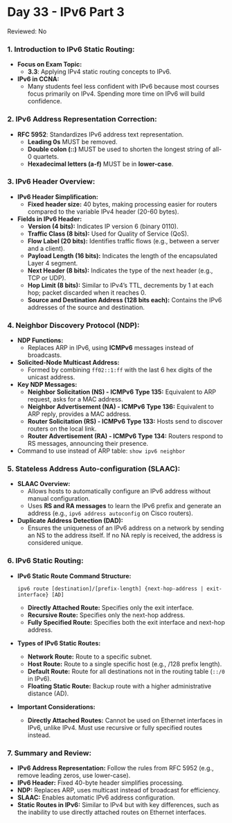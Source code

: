 # Day 33 - IPv6 Part 3

Reviewed: No

### **1. Introduction to IPv6 Static Routing:**

- **Focus on Exam Topic:**
    - **3.3**: Applying IPv4 static routing concepts to IPv6.
- **IPv6 in CCNA:**
    - Many students feel less confident with IPv6 because most courses focus primarily on IPv4. Spending more time on IPv6 will build confidence.

### **2. IPv6 Address Representation Correction:**

- **RFC 5952**: Standardizes IPv6 address text representation.
    - **Leading 0s** MUST be removed.
    - **Double colon (::)** MUST be used to shorten the longest string of all-0 quartets.
    - **Hexadecimal letters (a-f)** MUST be in **lower-case**.

### **3. IPv6 Header Overview:**

- **IPv6 Header Simplification:**
    - **Fixed header size:** 40 bytes, making processing easier for routers compared to the variable IPv4 header (20-60 bytes).
- **Fields in IPv6 Header:**
    - **Version (4 bits):** Indicates IP version 6 (binary 0110).
    - **Traffic Class (8 bits):** Used for Quality of Service (QoS).
    - **Flow Label (20 bits):** Identifies traffic flows (e.g., between a server and a client).
    - **Payload Length (16 bits):** Indicates the length of the encapsulated Layer 4 segment.
    - **Next Header (8 bits):** Indicates the type of the next header (e.g., TCP or UDP).
    - **Hop Limit (8 bits):** Similar to IPv4’s TTL, decrements by 1 at each hop; packet discarded when it reaches 0.
    - **Source and Destination Address (128 bits each):** Contains the IPv6 addresses of the source and destination.

### **4. Neighbor Discovery Protocol (NDP):**

- **NDP Functions:**
    - Replaces ARP in IPv6, using **ICMPv6** messages instead of broadcasts.
- **Solicited-Node Multicast Address:**
    - Formed by combining `ff02::1:ff` with the last 6 hex digits of the unicast address.
- **Key NDP Messages:**
    - **Neighbor Solicitation (NS) - ICMPv6 Type 135:** Equivalent to ARP request, asks for a MAC address.
    - **Neighbor Advertisement (NA) - ICMPv6 Type 136:** Equivalent to ARP reply, provides a MAC address.
    - **Router Solicitation (RS) - ICMPv6 Type 133:** Hosts send to discover routers on the local link.
    - **Router Advertisement (RA) - ICMPv6 Type 134:** Routers respond to RS messages, announcing their presence.
- Command to use instead of ARP table: `show ipv6 neighbor`

### **5. Stateless Address Auto-configuration (SLAAC):**

- **SLAAC Overview:**
    - Allows hosts to automatically configure an IPv6 address without manual configuration.
    - Uses **RS and RA messages** to learn the IPv6 prefix and generate an address (e.g., `ipv6 address autoconfig` on Cisco routers).
- **Duplicate Address Detection (DAD):**
    - Ensures the uniqueness of an IPv6 address on a network by sending an NS to the address itself. If no NA reply is received, the address is considered unique.

### **6. IPv6 Static Routing:**

- **IPv6 Static Route Command Structure:**
    
    `ipv6 route [destination]/[prefix-length] {next-hop-address | exit-interface} [AD]`
    
    - **Directly Attached Route:** Specifies only the exit interface.
    - **Recursive Route:** Specifies only the next-hop address.
    - **Fully Specified Route:** Specifies both the exit interface and next-hop address.
- **Types of IPv6 Static Routes:**
    - **Network Route:** Route to a specific subnet.
    - **Host Route:** Route to a single specific host (e.g., /128 prefix length).
    - **Default Route:** Route for all destinations not in the routing table (`::/0` in IPv6).
    - **Floating Static Route:** Backup route with a higher administrative distance (AD).
- **Important Considerations:**
    - **Directly Attached Routes:** Cannot be used on Ethernet interfaces in IPv6, unlike IPv4. Must use recursive or fully specified routes instead.

### **7. Summary and Review:**

- **IPv6 Address Representation:** Follow the rules from RFC 5952 (e.g., remove leading zeros, use lower-case).
- **IPv6 Header:** Fixed 40-byte header simplifies processing.
- **NDP:** Replaces ARP, uses multicast instead of broadcast for efficiency.
- **SLAAC:** Enables automatic IPv6 address configuration.
- **Static Routes in IPv6:** Similar to IPv4 but with key differences, such as the inability to use directly attached routes on Ethernet interfaces.